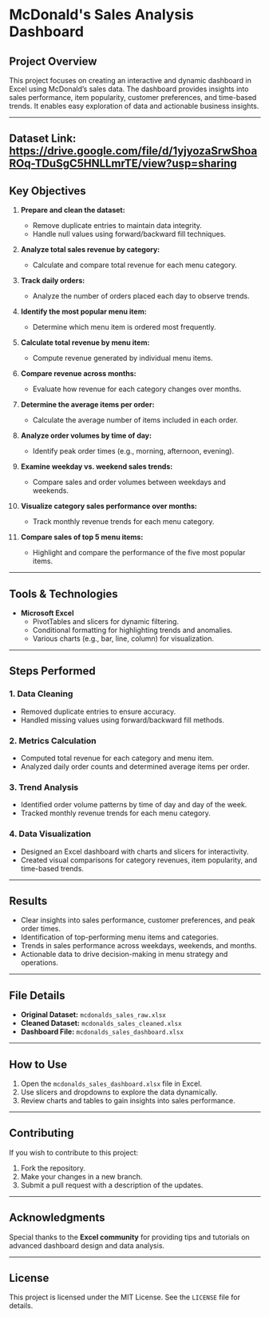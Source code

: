 # McDonald's Sales Analysis Dashboard

## Project Overview
This project focuses on creating an interactive and dynamic dashboard in Excel using McDonald’s sales data. The dashboard provides insights into sales performance, item popularity, customer preferences, and time-based trends. It enables easy exploration of data and actionable business insights.

---
Dataset Link: https://drive.google.com/file/d/1yjyozaSrwShoaROq-TDuSgC5HNLLmrTE/view?usp=sharing
---

## Key Objectives

1. **Prepare and clean the dataset:**
   - Remove duplicate entries to maintain data integrity.
   - Handle null values using forward/backward fill techniques.

2. **Analyze total sales revenue by category:**
   - Calculate and compare total revenue for each menu category.

3. **Track daily orders:**
   - Analyze the number of orders placed each day to observe trends.

4. **Identify the most popular menu item:**
   - Determine which menu item is ordered most frequently.

5. **Calculate total revenue by menu item:**
   - Compute revenue generated by individual menu items.

6. **Compare revenue across months:**
   - Evaluate how revenue for each category changes over months.

7. **Determine the average items per order:**
   - Calculate the average number of items included in each order.

8. **Analyze order volumes by time of day:**
   - Identify peak order times (e.g., morning, afternoon, evening).

9. **Examine weekday vs. weekend sales trends:**
   - Compare sales and order volumes between weekdays and weekends.

10. **Visualize category sales performance over months:**
    - Track monthly revenue trends for each menu category.

11. **Compare sales of top 5 menu items:**
    - Highlight and compare the performance of the five most popular items.

---

## Tools & Technologies

- **Microsoft Excel**
  - PivotTables and slicers for dynamic filtering.
  - Conditional formatting for highlighting trends and anomalies.
  - Various charts (e.g., bar, line, column) for visualization.

---

## Steps Performed

### 1. Data Cleaning
- Removed duplicate entries to ensure accuracy.
- Handled missing values using forward/backward fill methods.

### 2. Metrics Calculation
- Computed total revenue for each category and menu item.
- Analyzed daily order counts and determined average items per order.

### 3. Trend Analysis
- Identified order volume patterns by time of day and day of the week.
- Tracked monthly revenue trends for each menu category.

### 4. Data Visualization
- Designed an Excel dashboard with charts and slicers for interactivity.
- Created visual comparisons for category revenues, item popularity, and time-based trends.

---

## Results

- Clear insights into sales performance, customer preferences, and peak order times.
- Identification of top-performing menu items and categories.
- Trends in sales performance across weekdays, weekends, and months.
- Actionable data to drive decision-making in menu strategy and operations.

---

## File Details

- **Original Dataset:** `mcdonalds_sales_raw.xlsx`
- **Cleaned Dataset:** `mcdonalds_sales_cleaned.xlsx`
- **Dashboard File:** `mcdonalds_sales_dashboard.xlsx`

---

## How to Use

1. Open the `mcdonalds_sales_dashboard.xlsx` file in Excel.
2. Use slicers and dropdowns to explore the data dynamically.
3. Review charts and tables to gain insights into sales performance.

---

## Contributing

If you wish to contribute to this project:
1. Fork the repository.
2. Make your changes in a new branch.
3. Submit a pull request with a description of the updates.

---

## Acknowledgments

Special thanks to the **Excel community** for providing tips and tutorials on advanced dashboard design and data analysis.

---

## License

This project is licensed under the MIT License. See the `LICENSE` file for details.
